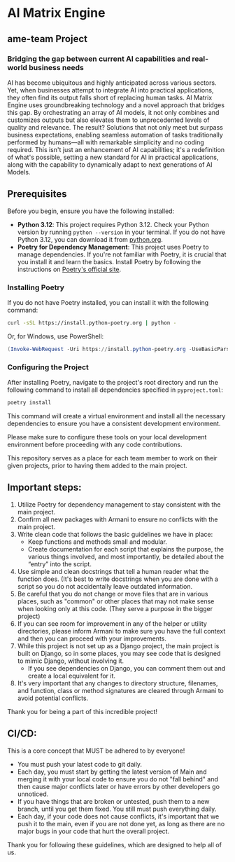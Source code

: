 # AI Matrix Engine
## ame-team Project

### Bridging the gap between current AI capabilities and real-world business needs
AI has become ubiquitous and highly anticipated across various sectors. Yet, when businesses attempt to integrate AI into practical applications, they often find its output falls short of replacing human tasks. AI Matrix Engine uses groundbreaking technology and a novel approach that bridges this gap. By orchestrating an array of AI models, it not only combines and customizes outputs but also elevates them to unprecedented levels of quality and relevance. The result? Solutions that not only meet but surpass business expectations, enabling seamless automation of tasks traditionally performed by humans—all with remarkable simplicity and no coding required. This isn't just an enhancement of AI capabilities; it's a redefinition of what's possible, setting a new standard for AI in practical applications, along with the capability to dynamically adapt to next generations of AI Models.

## Prerequisites
Before you begin, ensure you have the following installed:
- **Python 3.12**: This project requires Python 3.12. Check your Python version by running `python --version` in your terminal. If you do not have Python 3.12, you can download it from [python.org](https://www.python.org/downloads/).
- **Poetry for Dependency Management**: This project uses Poetry to manage dependencies. If you're not familiar with Poetry, it is crucial that you install it and learn the basics. Install Poetry by following the instructions on [Poetry's official site](https://python-poetry.org/docs/).

### Installing Poetry
If you do not have Poetry installed, you can install it with the following command:

```bash
curl -sSL https://install.python-poetry.org | python -
```

Or, for Windows, use PowerShell:

```powershell
(Invoke-WebRequest -Uri https://install.python-poetry.org -UseBasicParsing).Content | python -
```

### Configuring the Project
After installing Poetry, navigate to the project's root directory and run the following command to install all dependencies specified in `pyproject.toml`:

```bash
poetry install
```

This command will create a virtual environment and install all the necessary dependencies to ensure you have a consistent development environment.

Please make sure to configure these tools on your local development environment before proceeding with any code contributions.

This repository serves as a place for each team member to work on their given projects, prior to having them added to the main project.

## Important steps:
1. Utilize Poetry for dependency management to stay consistent with the main project.
2. Confirm all new packages with Armani to ensure no conflicts with the main project.
3. Write clean code that follows the basic guidelines we have in place:
   - Keep functions and methods small and modular.
   - Create documentation for each script that explains the purpose, the various things involved, and most importantly, be detailed about the “entry” into the script.
4. Use simple and clean docstrings that tell a human reader what the function does. (It's best to write docstrings when you are done with a script so you do not accidentally leave outdated information.
5. Be careful that you do not change or move files that are in various places, such as "common" or other places that may not make sense when looking only at this code. (They serve a purpose in the bigger project)
6. If you can see room for improvement in any of the helper or utility directories, please inform Armani to make sure you have the full context and then you can proceed with your improvements.
7. While this project is not set up as a Django project, the main project is built on Django, so in some places, you may see code that is designed to mimic Django, without involving it.
   - If you see dependencies on Django, you can comment them out and create a local equivalent for it.
8. It's very important that any changes to directory structure, filenames, and function, class or method signatures are cleared through Armani to avoid potential conflicts.

Thank you for being a part of this incredible project!

## CI/CD:
This is a core concept that MUST be adhered to by everyone!
- You must push your latest code to git daily.
- Each day, you must start by getting the latest version of Main and merging it with your local code to ensure you do not "fall behind" and then cause major conflicts later or have errors by other developers go unnoticed.
- If you have things that are broken or untested, push them to a new branch, until you get them fixed. You still must push everything daily.
- Each day, if your code does not cause conflicts, it's important that we push it to the main, even if you are not done yet, as long as there are no major bugs in your code that hurt the overall project.

Thank you for following these guidelines, which are designed to help all of us. 
